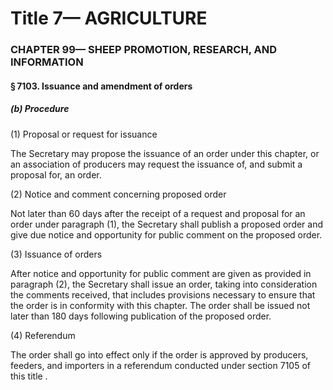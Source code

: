 
# Title 7— AGRICULTURE
### CHAPTER 99— SHEEP PROMOTION, RESEARCH, AND INFORMATION
#### § 7103. Issuance and amendment of orders
##### (b) Procedure

(1) Proposal or request for issuance

The Secretary may propose the issuance of an order under this chapter, or an association of producers may request the issuance of, and submit a proposal for, an order.

(2) Notice and comment concerning proposed order

Not later than 60 days after the receipt of a request and proposal for an order under paragraph (1), the Secretary shall publish a proposed order and give due notice and opportunity for public comment on the proposed order.

(3) Issuance of orders

After notice and opportunity for public comment are given as provided in paragraph (2), the Secretary shall issue an order, taking into consideration the comments received, that includes provisions necessary to ensure that the order is in conformity with this chapter. The order shall be issued not later than 180 days following publication of the proposed order.

(4) Referendum

The order shall go into effect only if the order is approved by producers, feeders, and importers in a referendum conducted under section 7105 of this title .
